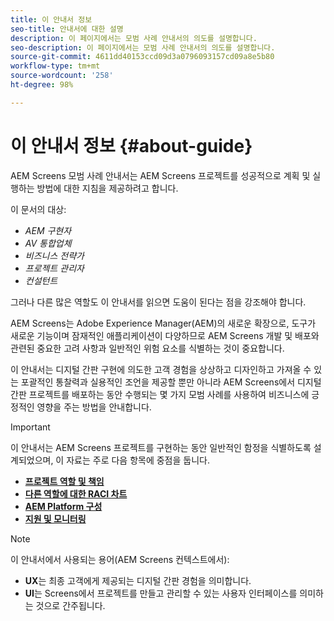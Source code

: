 ```yaml
---
title: 이 안내서 정보
seo-title: 안내서에 대한 설명
description: 이 페이지에서는 모범 사례 안내서의 의도를 설명합니다.
seo-description: 이 페이지에서는 모범 사례 안내서의 의도를 설명합니다.
source-git-commit: 4611dd40153ccd09d3a0796093157cd09a8e5b80
workflow-type: tm+mt
source-wordcount: '258'
ht-degree: 98%

---
```



# 이 안내서 정보 {#about-guide}

AEM Screens 모범 사례 안내서는 AEM Screens 프로젝트를 성공적으로 계획 및 실행하는 방법에 대한 지침을 제공하려고 합니다.

이 문서의 대상:

* *AEM 구현자*
* *AV 통합업체*
* *비즈니스 전략가*
* *프로젝트 관리자*
* *컨설턴트*

그러나 다른 많은 역할도 이 안내서를 읽으면 도움이 된다는 점을 강조해야 합니다.

AEM Screens는 Adobe Experience Manager(AEM)의 새로운 확장으로, 도구가 새로운 기능이며 잠재적인 애플리케이션이 다양하므로 AEM Screens 개발 및 배포와 관련된 중요한 고려 사항과 일반적인 위험 요소를 식별하는 것이 중요합니다.

이 안내서는 디지털 간판 구현에 의도한 고객 경험을 상상하고 디자인하고 가져올 수 있는 포괄적인 통찰력과 실용적인 조언을 제공할 뿐만 아니라 AEM Screens에서 디지털 간판 프로젝트를 배포하는 동안 수행되는 몇 가지 모범 사례를 사용하여 비즈니스에 긍정적인 영향을 주는 방법을 안내합니다.

>[!IMPORTANT]
>
> 이 안내서는 AEM Screens 프로젝트를 구현하는 동안 일반적인 함정을 식별하도록 설계되었으며, 이 자료는 주로 다음 항목에 중점을 둡니다.
>
> * **[프로젝트 역할 및 책임](roles-responsibilities.md)**
> * **[다른 역할에 대한 RACI 차트](roles-responsibilities.md#raci-chart)**
> * **[AEM Platform 구성](aem-platform-configurations.md)**
> * **[지원 및 모니터링](support-monitoring.md)**


>[!NOTE]
>
> 이 안내서에서 사용되는 용어(AEM Screens 컨텍스트에서):
>
> * **UX**&#x200B;는 최종 고객에게 제공되는 디지털 간판 경험을 의미합니다.
> * **UI**&#x200B;는 Screens에서 프로젝트를 만들고 관리할 수 있는 사용자 인터페이스를 의미하는 것으로 간주됩니다.

